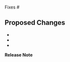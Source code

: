 Fixes #

## Proposed Changes

-
-
-

**Release Note**

<!--
In the following cases, write a brief release note describing the
user-visible impact of this change in the release-note block:

- 🎁 Add new feature
- 🐛 Fix bug
- 🧽 Update or clean up currrent behaviour
- 🗑️ Remove feature or internal logic

Include the string "action required" if additional action is required of
users switching to the new release, for example in case of a breaking change.

Write as if you are speaking to users, not other Knative contributors. If this
change has no user-visible impact, no release-note is needed.
```release-note

```

